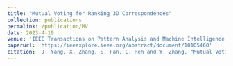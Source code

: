 ```yaml
---
title: "Mutual Voting for Ranking 3D Correspondences"
collection: publications
permalink: /publication/MV
date: 2023-4-19
venue: 'IEEE Transactions on Pattern Analysis and Machine Intelligence'
paperurl: 'https://ieeexplore.ieee.org/abstract/document/10105460'
citation: 'J. Yang, X. Zhang, S. Fan, C. Ren and Y. Zhang, "Mutual Voting for Ranking 3D Correspondences," in IEEE Transactions on Pattern Analysis and Machine Intelligence, doi: 10.1109/TPAMI.2023.3268297.'
---
```

